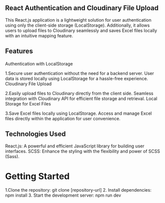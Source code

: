 <h2>React Authentication and Cloudinary File Upload </h2> 

This React.js application is a lightweight solution for user authentication using only the client-side storage (LocalStorage). Additionally, it allows users to upload files to Cloudinary seamlessly and saves Excel files locally with an intuitive mapping feature.


<h2>Features</h2>
<h4></h4>Authentication with LocalStorage</h4>

1.Secure user authentication without the need for a backend server.
User data is stored locally using LocalStorage for a hassle-free experience.
Cloudinary File Upload

2.Easily upload files to Cloudinary directly from the client side.
Seamless integration with Cloudinary API for efficient file storage and retrieval.
Local Storage for Excel Files

3.Save Excel files locally using LocalStorage.
Access and manage Excel files directly within the application for user convenience.


<h2>Technologies Used</h2>
React.js: A powerful and efficient JavaScript library for building user interfaces.
SCSS: Enhance the styling with the flexibility and power of SCSS (Sass).


<h1>Getting Started</h1>
1.Clone the repository: git clone [repository-url]
2. Install dependencies: npm install
3. Start the development server: npm run dev
